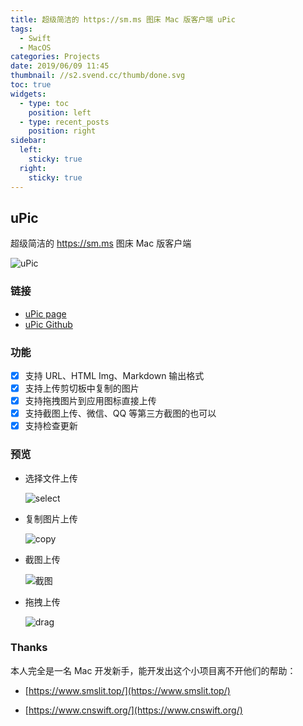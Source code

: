```yaml
---
title: 超级简洁的 https://sm.ms 图床 Mac 版客户端 uPic
tags:
  - Swift
  - MacOS
categories: Projects
date: 2019/06/09 11:45
thumbnail: //s2.svend.cc/thumb/done.svg
toc: true
widgets:
  - type: toc
    position: left
  - type: recent_posts
    position: right
sidebar:
  left:
    sticky: true
  right:
    sticky: true
---
```


## uPic

超级简洁的 https://sm.ms 图床 Mac 版客户端

![uPic](https://i.loli.net/2019/06/09/5cfc720f0f7c339579.png)

### 链接

- [uPic page](https://svend.cc/uPic/)
- [uPic Github](https://github.com/gee1k/uPic)

<!-- more -->

### 功能

- [x] 支持 URL、HTML Img、Markdown 输出格式
- [x] 支持上传剪切板中复制的图片
- [x] 支持拖拽图片到应用图标直接上传
- [x] 支持截图上传、微信、QQ 等第三方截图的也可以
- [x] 支持检查更新

### 预览

- 选择文件上传

  ![select](http://s2.svend.cc/projects/uPic/selectUpload.gif)

- 复制图片上传

  ![copy](http://s2.svend.cc/projects/uPic/copyUpload.gif)

- 截图上传

  ![截图](http://s2.svend.cc/projects/uPic/screenshotUpload.gif)

- 拖拽上传

  ![drag](http://s2.svend.cc/projects/uPic/dragUpload.gif)

### Thanks

本人完全是一名 Mac 开发新手，能开发出这个小项目离不开他们的帮助：

- [https://www.smslit.top/](https://www.smslit.top/)

- [https://www.cnswift.org/](https://www.cnswift.org/)
